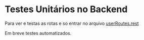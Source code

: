 # Testes Unitários no Backend

Para ver e testas as rotas e so entrar no arquivo [userRoutes.rest](https://github.com/ICEI-PUC-Minas-PMV-ADS/pmv-ads-2025-1-e4-proj-infra-t3-pmv-ads-2025-1-e4-proj-organize/blob/main/backend/userRoutes.rest)

Em breve testes automatizados.
